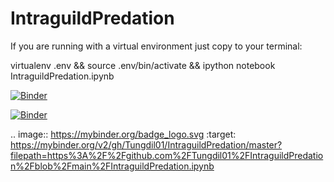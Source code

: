 # IntraguildPredation

If you are running with a virtual environment just copy to your terminal:

virtualenv .env && source .env/bin/activate && ipython notebook IntraguildPredation.ipynb

[![Binder](https://mybinder.org/badge_logo.svg)](https://mybinder.org/v2/gh/Tungdil01/IntraguildPredation/HEAD?filepath=https%3A%2F%2Fgithub.com%2FTungdil01%2FIntraguildPredation%2Fblob%2Fmain%2FIntraguildPredation.ipynb)

[![Binder](https://mybinder.org/badge_logo.svg)](https://mybinder.org/v2/gh/Tungdil01/IntraguildPredation/HEAD?filepath=https%3A%2F%2Fgithub.com%2FTungdil01%2FIntraguildPredation%2Fblob%2Fmain%2FIntraguildPredation.ipynb)

.. image:: https://mybinder.org/badge_logo.svg
 :target: https://mybinder.org/v2/gh/Tungdil01/IntraguildPredation/master?filepath=https%3A%2F%2Fgithub.com%2FTungdil01%2FIntraguildPredation%2Fblob%2Fmain%2FIntraguildPredation.ipynb
